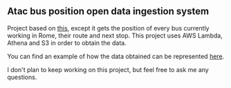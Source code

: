 ## Atac bus position open data ingestion system

Project based on [this](https://github.com/LSparkzwz/atac-roma-open-data-ingestion-system), except it gets the position of every bus currently working in Rome, their route and next stop.
This project uses AWS Lambda, Athena and S3 in order to obtain the data.  

You can find an example of how the data obtained can be represented [here](https://github.com/LSparkzwz/atac-bus-position-route-and-next-stop-visualization).

I don't plan to keep working on this project, but feel free to ask me any questions.
